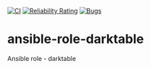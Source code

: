 [![CI](https://github.com/pmikus/ansible-role-darktable/actions/workflows/CI.yml/badge.svg)](https://github.com/pmikus/ansible-role-darktable/actions/workflows/CI.yml)
[![Reliability Rating](https://sonarcloud.io/api/project_badges/measure?project=pmikus_ansible-role-darktable&metric=reliability_rating)](https://sonarcloud.io/dashboard?id=pmikus_ansible-role-darktable)
[![Bugs](https://sonarcloud.io/api/project_badges/measure?project=pmikus_ansible-role-darktable&metric=bugs)](https://sonarcloud.io/dashboard?id=pmikus_ansible-role-darktable)

# ansible-role-darktable
Ansible role - darktable
